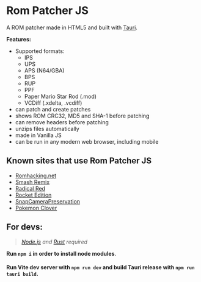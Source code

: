 # Rom Patcher JS
A ROM patcher made in HTML5 and built with [Tauri](https://tauri.app/).

**Features:**
* Supported formats:
   * IPS
   * UPS
   * APS (N64/GBA)
   * BPS
   * RUP
   * PPF
   * Paper Mario Star Rod (.mod)
   * VCDiff (.xdelta, .vcdiff)
* can patch and create patches
* shows ROM CRC32, MD5 and SHA-1 before patching
* can remove headers before patching
* unzips files automatically
* made in Vanilla JS
* can be run in any modern web browser, including mobile



## Known sites that use Rom Patcher JS
* [Romhacking.net](https://www.romhacking.net/)
* [Smash Remix](https://smash64.online/remix/)
* [Radical Red](https://patch.radicalred.net/)
* [Rocket Edition](https://rocket-edition.com/download/)
* [SnapCameraPreservation](https://snapchatreverse.jaku.tv/snap/)
* [Pokemon Clover](https://poclo.net/download)


## For devs:

>*[Node.js](https://nodejs.org/) and [Rust](https://www.rust-lang.org/) required*

**Run `npm i` in order to install node modules**.

#### Run Vite dev server with `npm run dev` and build Tauri release with `npm run tauri build`.
